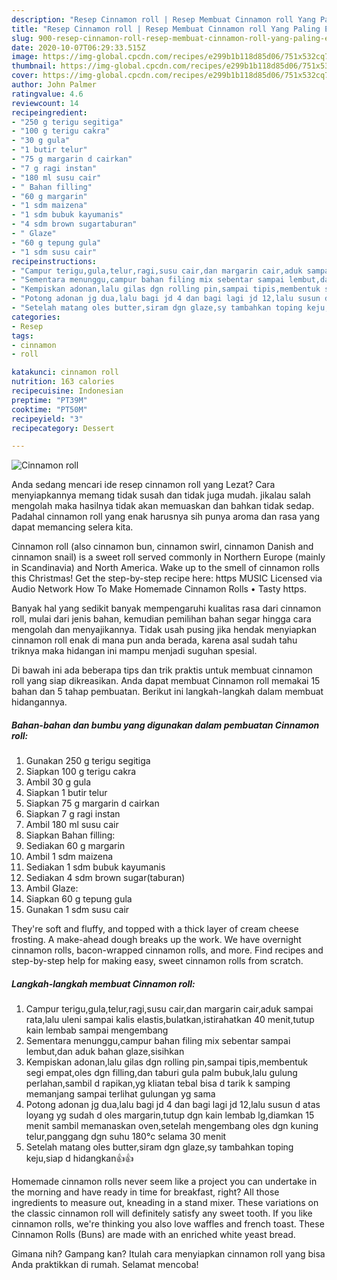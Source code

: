 ```yaml
---
description: "Resep Cinnamon roll | Resep Membuat Cinnamon roll Yang Paling Enak"
title: "Resep Cinnamon roll | Resep Membuat Cinnamon roll Yang Paling Enak"
slug: 900-resep-cinnamon-roll-resep-membuat-cinnamon-roll-yang-paling-enak
date: 2020-10-07T06:29:33.515Z
image: https://img-global.cpcdn.com/recipes/e299b1b118d85d06/751x532cq70/cinnamon-roll-foto-resep-utama.jpg
thumbnail: https://img-global.cpcdn.com/recipes/e299b1b118d85d06/751x532cq70/cinnamon-roll-foto-resep-utama.jpg
cover: https://img-global.cpcdn.com/recipes/e299b1b118d85d06/751x532cq70/cinnamon-roll-foto-resep-utama.jpg
author: John Palmer
ratingvalue: 4.6
reviewcount: 14
recipeingredient:
- "250 g terigu segitiga"
- "100 g terigu cakra"
- "30 g gula"
- "1 butir telur"
- "75 g margarin d cairkan"
- "7 g ragi instan"
- "180 ml susu cair"
- " Bahan filling"
- "60 g margarin"
- "1 sdm maizena"
- "1 sdm bubuk kayumanis"
- "4 sdm brown sugartaburan"
- " Glaze"
- "60 g tepung gula"
- "1 sdm susu cair"
recipeinstructions:
- "Campur terigu,gula,telur,ragi,susu cair,dan margarin cair,aduk sampai rata,lalu uleni sampai kalis elastis,bulatkan,istirahatkan 40 menit,tutup kain lembab sampai mengembang"
- "Sementara menunggu,campur bahan filing mix sebentar sampai lembut,dan aduk bahan glaze,sisihkan"
- "Kempiskan adonan,lalu gilas dgn rolling pin,sampai tipis,membentuk segi empat,oles dgn filling,dan taburi gula palm bubuk,lalu gulung perlahan,sambil d rapikan,yg kliatan tebal bisa d tarik k samping memanjang sampai terlihat gulungan yg sama"
- "Potong adonan jg dua,lalu bagi jd 4 dan bagi lagi jd 12,lalu susun d atas loyang yg sudah d oles margarin,tutup dgn kain lembab lg,diamkan 15 menit sambil memanaskan oven,setelah mengembang oles dgn kuning telur,panggang dgn suhu 180°c selama 30 menit"
- "Setelah matang oles butter,siram dgn glaze,sy tambahkan toping keju,siap d hidangkan👍👍"
categories:
- Resep
tags:
- cinnamon
- roll

katakunci: cinnamon roll 
nutrition: 163 calories
recipecuisine: Indonesian
preptime: "PT39M"
cooktime: "PT50M"
recipeyield: "3"
recipecategory: Dessert

---
```



![Cinnamon roll](https://img-global.cpcdn.com/recipes/e299b1b118d85d06/751x532cq70/cinnamon-roll-foto-resep-utama.jpg)

Anda sedang mencari ide resep cinnamon roll yang Lezat? Cara menyiapkannya memang tidak susah dan tidak juga mudah. jikalau salah mengolah maka hasilnya tidak akan memuaskan dan bahkan tidak sedap. Padahal cinnamon roll yang enak harusnya sih punya aroma dan rasa yang dapat memancing selera kita.

Cinnamon roll (also cinnamon bun, cinnamon swirl, cinnamon Danish and cinnamon snail) is a sweet roll served commonly in Northern Europe (mainly in Scandinavia) and North America. Wake up to the smell of cinnamon rolls this Christmas! Get the step-by-step recipe here: https MUSIC Licensed via Audio Network How To Make Homemade Cinnamon Rolls • Tasty https.

Banyak hal yang sedikit banyak mempengaruhi kualitas rasa dari cinnamon roll, mulai dari jenis bahan, kemudian pemilihan bahan segar hingga cara mengolah dan menyajikannya. Tidak usah pusing jika hendak menyiapkan cinnamon roll enak di mana pun anda berada, karena asal sudah tahu triknya maka hidangan ini mampu menjadi suguhan spesial.


Di bawah ini ada beberapa tips dan trik praktis untuk membuat cinnamon roll yang siap dikreasikan. Anda dapat membuat Cinnamon roll memakai 15 bahan dan 5 tahap pembuatan. Berikut ini langkah-langkah dalam membuat hidangannya.

<!--inarticleads1-->

##### Bahan-bahan dan bumbu yang digunakan dalam pembuatan Cinnamon roll:

1. Gunakan 250 g terigu segitiga
1. Siapkan 100 g terigu cakra
1. Ambil 30 g gula
1. Siapkan 1 butir telur
1. Siapkan 75 g margarin d cairkan
1. Siapkan 7 g ragi instan
1. Ambil 180 ml susu cair
1. Siapkan  Bahan filling:
1. Sediakan 60 g margarin
1. Ambil 1 sdm maizena
1. Sediakan 1 sdm bubuk kayumanis
1. Sediakan 4 sdm brown sugar(taburan)
1. Ambil  Glaze:
1. Siapkan 60 g tepung gula
1. Gunakan 1 sdm susu cair


They&#39;re soft and fluffy, and topped with a thick layer of cream cheese frosting. A make-ahead dough breaks up the work. We have overnight cinnamon rolls, bacon-wrapped cinnamon rolls, and more. Find recipes and step-by-step help for making easy, sweet cinnamon rolls from scratch. 

<!--inarticleads2-->

##### Langkah-langkah membuat Cinnamon roll:

1. Campur terigu,gula,telur,ragi,susu cair,dan margarin cair,aduk sampai rata,lalu uleni sampai kalis elastis,bulatkan,istirahatkan 40 menit,tutup kain lembab sampai mengembang
1. Sementara menunggu,campur bahan filing mix sebentar sampai lembut,dan aduk bahan glaze,sisihkan
1. Kempiskan adonan,lalu gilas dgn rolling pin,sampai tipis,membentuk segi empat,oles dgn filling,dan taburi gula palm bubuk,lalu gulung perlahan,sambil d rapikan,yg kliatan tebal bisa d tarik k samping memanjang sampai terlihat gulungan yg sama
1. Potong adonan jg dua,lalu bagi jd 4 dan bagi lagi jd 12,lalu susun d atas loyang yg sudah d oles margarin,tutup dgn kain lembab lg,diamkan 15 menit sambil memanaskan oven,setelah mengembang oles dgn kuning telur,panggang dgn suhu 180°c selama 30 menit
1. Setelah matang oles butter,siram dgn glaze,sy tambahkan toping keju,siap d hidangkan👍👍


Homemade cinnamon rolls never seem like a project you can undertake in the morning and have ready in time for breakfast, right? All those ingredients to measure out, kneading in a stand mixer. These variations on the classic cinnamon roll will definitely satisfy any sweet tooth. If you like cinnamon rolls, we&#39;re thinking you also love waffles and french toast. These Cinnamon Rolls (Buns) are made with an enriched white yeast bread. 

Gimana nih? Gampang kan? Itulah cara menyiapkan cinnamon roll yang bisa Anda praktikkan di rumah. Selamat mencoba!
